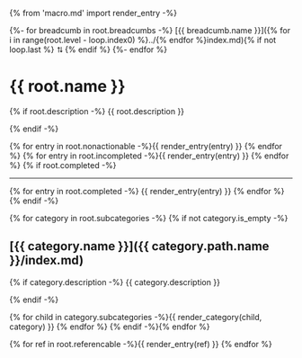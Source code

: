 {% from 'macro.md' import render_entry -%}

{%- for breadcumb in root.breadcumbs -%}
[{{ breadcumb.name }}]({% for i in range(root.level - loop.index0) %}../{% endfor %}index.md){% if not loop.last %} ⮁ {% endif %}
{%- endfor %}

# {{ root.name }}

{% if root.description -%}
{{ root.description }}

{% endif -%}

{% for entry in root.nonactionable -%}{{ render_entry(entry) }}
{% endfor %}
{% for entry in root.incompleted -%}{{ render_entry(entry) }}
{% endfor %}
{% if root.completed -%}
- - -

{% for entry in root.completed -%}
{{ render_entry(entry) }}
{% endfor %}
{% endif -%}

{% for category in root.subcategories -%}
{% if not category.is_empty -%}
## [{{ category.name }}]({{ category.path.name }}/index.md)

{% if category.description -%}
{{ category.description }}

{% endif -%}

{% for child in category.subcategories -%}{{ render_category(child, category) }}
{% endfor %}
{% endif -%}{% endfor %}

{% for ref in root.referencable -%}{{ render_entry(ref) }}
{% endfor %}
